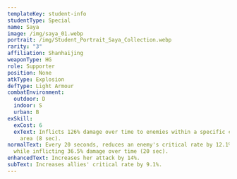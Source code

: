 ```yaml
---
templateKey: student-info
studentType: Special
name: Saya
image: /img/saya_01.webp
portrait: /img/Student_Portrait_Saya_Collection.webp
rarity: "3"
affiliation: Shanhaijing
weaponType: HG
role: Supporter
position: None
atkType: Explosion
defType: Light Armour
combatEnvironment:
  outdoor: D
  indoor: S
  urban: B
exSkill:
  exCost: 6
  exText: Inflicts 126% damage over time to enemies within a specific circular
    area (8 sec).
normalText: Every 20 seconds, reduces an enemy's critical rate by 12.1% (20 sec)
  while inflicting 36.5% damage over time (20 sec).
enhancedText: Increases her attack by 14%.
subText: Increases allies' critical rate by 9.1%.
---
```

